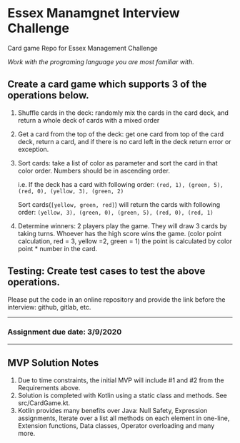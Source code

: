# Essex Manamgnet Interview Challenge
Card game Repo for Essex Management Challenge

*Work with the programing language you are most familiar with.* 

## Create a card game which supports 3 of the operations below. 

1.  Shuffle cards in the deck: randomly mix the cards in the card deck, and return a whole deck of cards with a mixed order 

2.  Get a card from the top of the deck: get one card from top of the card deck, return a card, and if there is no card left in the deck return error or exception.  

3.  Sort cards: take a list of color as parameter and sort the card in that color order. Numbers should be in ascending order.  

    i.e. If the deck has a card with following order:
    ```(red, 1), (green, 5), (red, 0), (yellow, 3), (green, 2)```

    Sort cards(```[yellow, green, red]```) will return the cards with following order:
    ```(yellow, 3), (green, 0), (green, 5), (red, 0), (red, 1)``` 

4.  Determine winners: 2 players play the game. They will draw 3 cards by taking turns. 
    Whoever has the high score wins the game. (color point calculation, red = 3, yellow =2, green = 1) the point is calculated by color point * number in the card.   

## Testing: Create test cases to test the above operations. 

Please put the code in an online repository and provide the link before the interview: github, gitlab, etc.

---
### Assignment due date: 3/9/2020

---
## MVP Solution Notes
1.  Due to time constraints, the initial MVP will include #1 and #2 from the Requirements above.
2.  Solution is completed with Kotlin using a static class and methods. See src/CardGame.kt.
3.  Kotlin provides many benefits over Java:
    Null Safety,
    Expression assignments,
    Iterate over a list all methods on each element in one-line,
    Extension functions,
    Data classes,
    Operator overloading and many more.
    
